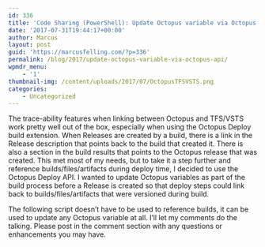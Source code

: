 ```yaml
---
id: 336
title: 'Code Sharing (PowerShell): Update Octopus variable via Octopus API'
date: '2017-07-31T19:44:17+00:00'
author: Marcus
layout: post
guid: 'https://marcusfelling.com/?p=336'
permalink: /blog/2017/update-octopus-variable-via-octopus-api/
wpmdr_menu:
    - '1'
thumbnail-img: /content/uploads/2017/07/OctopusTFSVSTS.png
categories:
    - Uncategorized
---
```



The trace-ability features when linking between Octopus and TFS/VSTS work pretty well out of the box, especially when using the Octopus Deploy build extension. When Releases are created by a build, there is a link in the Release description that points back to the build that created it. There is also a section in the build results that points to the Octopus release that was created. This met most of my needs, but to take it a step further and reference builds/files/artifacts during deploy time, I decided to use the Octopus Deploy API. I wanted to update Octopus variables as part of the build process before a Release is created so that deploy steps could link back to builds/files/artifacts that were versioned during build.

The following script doesn’t have to be used to reference builds, it can be used to update any Octopus variable at all. I’ll let my comments do the talking. Please post in the comment section with any questions or enhancements you may have.

<script src="https://gist.github.com/MarcusFelling/357d62e3d0299b7af49b3a99d0557f51.js"></script>